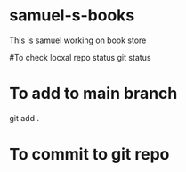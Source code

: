 # samuel-s-books
This is samuel working on book store

#To check locxal repo status
git status

# To add to main branch 
git add .

# To commit to git repo
